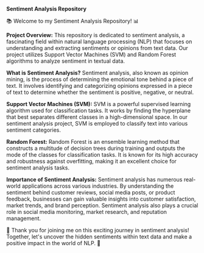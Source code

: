 **Sentiment Analysis Repository**

📚 Welcome to my Sentiment Analysis Repository! 📊

**Project Overview:**
This repository is dedicated to sentiment analysis, a fascinating field within natural language processing (NLP) that focuses on understanding and extracting sentiments or opinions from text data. Our project utilizes Support Vector Machines (SVM) and Random Forest algorithms to analyze sentiment in textual data.

**What is Sentiment Analysis?**
Sentiment analysis, also known as opinion mining, is the process of determining the emotional tone behind a piece of text. It involves identifying and categorizing opinions expressed in a piece of text to determine whether the sentiment is positive, negative, or neutral.

**Support Vector Machines (SVM):**
SVM is a powerful supervised learning algorithm used for classification tasks. It works by finding the hyperplane that best separates different classes in a high-dimensional space. In our sentiment analysis project, SVM is employed to classify text into various sentiment categories.

**Random Forest:**
Random Forest is an ensemble learning method that constructs a multitude of decision trees during training and outputs the mode of the classes for classification tasks. It is known for its high accuracy and robustness against overfitting, making it an excellent choice for sentiment analysis tasks.

**Importance of Sentiment Analysis:**
Sentiment analysis has numerous real-world applications across various industries. By understanding the sentiment behind customer reviews, social media posts, or product feedback, businesses can gain valuable insights into customer satisfaction, market trends, and brand perception. Sentiment analysis also plays a crucial role in social media monitoring, market research, and reputation management.

🌟 Thank you for joining me on this exciting journey in sentiment analysis! Together, let's uncover the hidden sentiments within text data and make a positive impact in the world of NLP. 🚀
